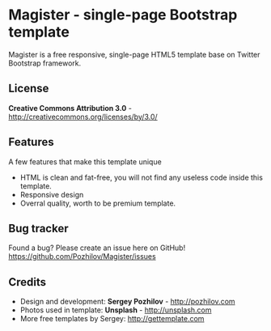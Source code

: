 Magister - single-page Bootstrap template
=============

Magister is a free responsive, single-page HTML5 template base on Twitter Bootstrap framework. 


License
-------
**Creative Commons Attribution 3.0** - http://creativecommons.org/licenses/by/3.0/


Features
-----------

A few features that make this template unique

* HTML is clean and fat-free, you will not find any useless code inside this template.
* Responsive design
* Overral quality, worth to be premium template.


Bug tracker
-----------

Found a bug? Please create an issue here on GitHub! 
https://github.com/Pozhilov/Magister/issues



Credits
-------
* Design and development: **Sergey Pozhilov** - http://pozhilov.com
* Photos used in template: **Unsplash** - http://unsplash.com
* More free templates by Sergey: http://gettemplate.com

